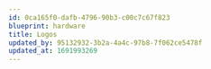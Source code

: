 ```yaml
---
id: 0ca165f0-dafb-4796-90b3-c00c7c67f823
blueprint: hardware
title: Logos
updated_by: 95132932-3b2a-4a4c-97b8-7f062ce5478f
updated_at: 1691993269
---
```

